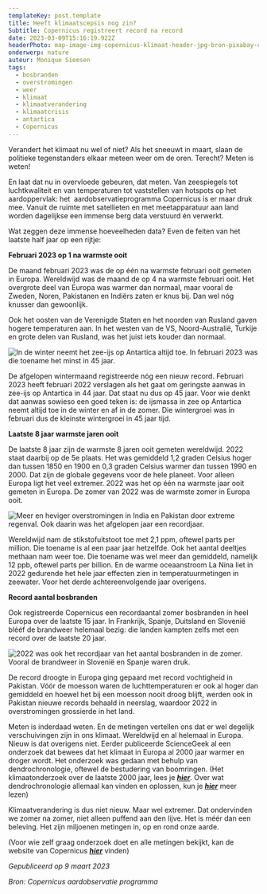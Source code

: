 ```yaml
---
templateKey: post.template
title: Heeft klimaatscepsis nog zin?
Subtitle: Copernicus registreert record na record
date: 2023-03-09T15:16:19.922Z
headerPhoto: map-image-img-copernicus-klimaat-header-jpg-bron-pixabay-com-onderschrift-klimaatontkenning
onderwerp: nature
auteur: Monique Siemsen
tags:
  - bosbranden
  - overstromingen
  - weer
  - klimaat
  - klimaatverandering
  - klimaatcrisis
  - antartica
  - Copernicus
---
```

Verandert het klimaat nu wel of niet? Als het sneeuwt in maart, slaan de politieke tegenstanders elkaar meteen weer om de oren. Terecht? Meten is weten!



En laat dat nu in overvloede gebeuren, dat meten. Van zeespiegels tot luchtkwaliteit en van temperaturen tot vaststellen van hotspots op het aardoppervlak: het  aardobservatieprogramma Copernicus is er maar druk mee. Vanuit de ruimte met satellieten en met meetapparatuur aan land worden dagelijkse een immense berg data verstuurd én verwerkt. 



Wat zeggen deze immense hoeveelheden data? Even de feiten van het laatste half jaar op een rijtje:

**Februari 2023 op 1 na warmste ooit**

De maand februari 2023 was de op één na warmste februari ooit gemeten in Europa. Wereldwijd was de maand de op 4 na warmste februari ooit. Het overgrote deel van Europa was warmer dan normaal, maar vooral de Zweden, Noren, Pakistanen en Indiërs zaten er knus bij. Dan wel nóg knusser dan gewoonlijk. 

Ook het oosten van de Verenigde Staten en het noorden van Rusland gaven hogere temperaturen aan. In het westen van de VS, Noord-Australië, Turkije en grote delen van Rusland, was het juist iets kouder dan normaal.

![In de winter neemt het zee-ijs op Antartica altijd toe. In februari 2023 was die toename het minst in 45 jaar. ](/img/copernicus-klimaat-ijberg.jpg "Pixabay.com")

De afgelopen wintermaand registreerde nóg een nieuw record. Februari 2023 heeft februari 2022 verslagen als het gaat om geringste aanwas in zee-ijs op Antartica in 44 jaar. Dat staat nu dus op 45 jaar. Voor wie denkt dat aanwas sowieso een goed teken is: de ijsmassa in zee op Antartica neemt altijd toe in de winter en af in de zomer. Die wintergroei was in februari dus de kleinste wintergroei in 45 jaar tijd.

**Laatste 8 jaar warmste jaren ooit**

De laatste 8 jaar zijn de warmste 8 jaren ooit gemeten wereldwijd. 2022 staat daarbij op de 5e plaats. Het was gemiddeld 1,2 graden Celsius hoger dan tussen 1850 en 1900 en 0,3 graden Celsius warmer dan tussen 1990 en 2000. Dat zijn de globale gegevens voor de hele planeet. Voor alleen Europa ligt het veel extremer. 2022 was het op één na warmste jaar ooit gemeten in Europa. De zomer van 2022 was de warmste zomer in Europa ooit. 

![Meer en heviger overstromingen in India en Pakistan door extreme regenval. Ook daarin was het afgelopen jaar een recordjaar.](/img/copernicus-klimaat-overstroming.jpg "Pixabay.com")

Wereldwijd nam de stikstofuitstoot toe met 2,1 ppm, oftewel parts per million. Die toename is al een paar jaar hetzelfde. Ook het aantal deeltjes methaan nam weer toe. Die toename was wel meer dan gemiddeld, namelijk 12 ppb, oftewel parts per billion. En de warme oceaanstroom La Nina liet in 2022 gedurende het hele jaar effecten zien in temperatuurmetingen in zeewater. Voor het derde achtereenvolgende jaar overigens.



**Record aantal bosbranden**

Ook registreerde Copernicus een recordaantal zomer bosbranden in heel Europa over de laatste 15 jaar. In Frankrijk, Spanje, Duitsland en Slovenië blééf de brandweer helemaal bezig: die landen kampten zelfs met een record over de laatste 20 jaar. 

![2022 was ook het recordjaar van het aantal bosbranden in de zomer. Vooral de brandweer in Slovenië en Spanje waren druk.](/img/copernicus-klimaat-bosbrand.jpg "Pixabay.com")

De record droogte in Europa ging gepaard met record vochtigheid in Pakistan. Vóór de moesson waren de luchttemperaturen er ook al hoger dan gemiddeld en hoewel het bij een moesson nooit droog blijft, werden ook in Pakistan nieuwe records behaald in neerslag, waardoor 2022 in overstromingen grossierde in het land.

Meten is inderdaad weten. En de metingen vertellen ons dat er wel degelijk verschuivingen zijn in ons klimaat. Wereldwijd en al helemaal in Europa. Nieuw is dat overigens niet. Eerder publiceerde ScienceGeek al een onderzoek dat bewees dat het klimaat in Europa al 2000 jaar warmer en droger wordt. Het onderzoek was gedaan met behulp van dendrochronologie, oftewel de bestudering van boomringen. (Het klimaatonderzoek over de laatste 2000 jaar, lees je ***[hier](/klimaatverandering-modern-probleem-europa-warmt-al-zeker-meer-dan-2000-jaar-op)***. Over wat dendrochronologie allemaal kan vinden en oplossen, kun je ***[hier](/dendrochronologie-de-wijsheid-van-de-boom)*** meer lezen)

Klimaatverandering is dus niet nieuw. Maar wel extremer. Dat ondervinden we zomer na zomer, niet alleen puffend aan den lijve. Het is méér dan een beleving. Het zijn miljoenen metingen in, op en rond onze aarde.

(Voor wie zelf graag onderzoek doet en alle metingen bekijkt, kan de website van Copernicus ***[hier](https://www.copernicus.eu/nl)*** vinden)



*Gepubliceerd op 9 maart 2023*



*Bron: Copernicus aardobservatie programma*